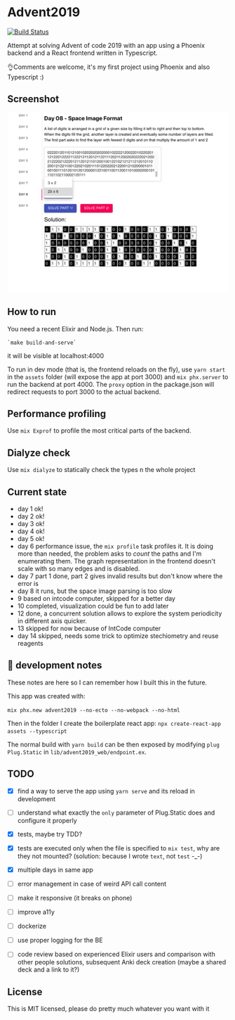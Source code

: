 # Advent2019
[![Build Status](https://travis-ci.org/jacopofar/advent-of-code-2019-phoenix-react.svg?branch=master)](https://travis-ci.org/jacopofar/advent-of-code-2019-phoenix-react)

Attempt at solving Advent of code 2019 with an app using a Phoenix backend and a React frontend written in Typescript.


👌Comments are welcome, it's my first project using Phoenix and also Typescript :)

## Screenshot
![How it looks like](screenshot.png)


## How to run
You need a recent Elixir and Node.js. Then run:

    `make build-and-serve`

it will be visible at localhost:4000

To run in dev mode (that is, the frontend reloads on the fly), use `yarn start` in the `assets` folder (will expose the app at port 3000) and `mix phx.server` to run the backend at port 4000. The `proxy` option in the package.json will redirect requests to port 3000 to the actual backend.

## Performance profiling
Use `mix Exprof` to profile the most critical parts of the backend.

## Dialyze check
Use `mix dialyze` to statically check the types n the whole project

## Current state

- day 1 ok!
- day 2 ok!
- day 3 ok!
- day 4 ok!
- day 5 ok!
- day 6 performance issue, the `mix profile` task profiles it. It is doing more than needed, the problem asks to *count* the paths and I'm enumerating them. The graph representation in the frontend doesn't scale with so many edges and is disabled.
- day 7 part 1 done, part 2 gives invalid results but don't know where the error is
- day 8 it runs, but the space image parsing is too slow
- 9 based on intcode computer, skipped for a better day
- 10 completed, visualization could be fun to add later
- 12 done, a concurrent solution allows to explore the system periodicity in different axis quicker.
- 13 skipped for now because of IntCode computer
- day 14 skipped, needs some trick to optimize stechiometry and reuse reagents

## 📓 development notes
These notes are here so I can remember how I built this in the future.

This app was created with:

`mix phx.new advent2019 --no-ecto --no-webpack --no-html`

Then in the folder I create the boilerplate react app:
`npx create-react-app assets --typescript`


The normal build with `yarn build` can be then exposed by modifying `plug Plug.Static` in `lib/advent2019_web/endpoint.ex`.

## TODO
- [x] find a way to serve the app using `yarn serve` and its reload in development
- [ ] understand what exactly the `only` parameter of Plug.Static does and configure it properly
- [x] tests, maybe try TDD?
- [x] tests are executed only when the file is specified to `mix test`, why are they not mounted? (solution: because I wrote `text`, not `test` -_-)
- [x] multiple days in same app
- [ ] error management in case of weird API call content
- [ ] make it responsive (it breaks on phone)
- [ ] improve a11y
- [ ] dockerize
- [ ] use proper logging for the BE
- [ ] code review based on experienced Elixir users and comparison with other people solutions, subsequent Anki deck creation (maybe a shared deck and a link to it?)


## License

This is MIT licensed, please do pretty much whatever you want with it
